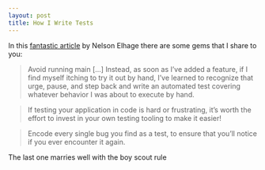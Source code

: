 ```yaml
---
layout: post
title: How I Write Tests
---
```


In this [fantastic article](https://blog.nelhage.com/2016/12/how-i-test/) by Nelson Elhage there are some gems that I share to you:

> Avoid running main [...] Instead, as soon as I’ve added a feature, if I find myself itching to try it out by hand, I’ve learned to recognize that urge, pause, and step back and write an automated test covering whatever behavior I was about to execute by hand.

> If testing your application in code is hard or frustrating, it’s worth the effort to invest in your own testing tooling to make it easier!

> Encode every single bug you find as a test, to ensure that you’ll notice if you ever encounter it again.

The last one marries well with the boy scout rule
